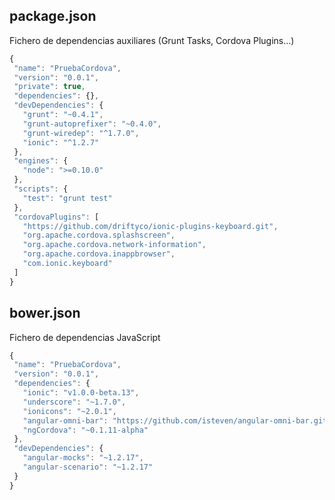 ## package.json
Fichero de dependencias auxiliares (Grunt Tasks, Cordova Plugins...)

```javascript
{
 "name": "PruebaCordova",
 "version": "0.0.1",
 "private": true,
 "dependencies": {},
 "devDependencies": {
   "grunt": "~0.4.1",
   "grunt-autoprefixer": "~0.4.0",
   "grunt-wiredep": "^1.7.0",
   "ionic": "^1.2.7"
 },
 "engines": {
   "node": ">=0.10.0"
 },
 "scripts": {
   "test": "grunt test"
 },
 "cordovaPlugins": [
   "https://github.com/driftyco/ionic-plugins-keyboard.git",
   "org.apache.cordova.splashscreen",
   "org.apache.cordova.network-information",
   "org.apache.cordova.inappbrowser",
   "com.ionic.keyboard"
 ]
}
```

## bower.json
Fichero de dependencias JavaScript

```javascript
{
 "name": "PruebaCordova",
 "version": "0.0.1",
 "dependencies": {
   "ionic": "v1.0.0-beta.13",
   "underscore": "~1.7.0",
   "ionicons": "~2.0.1",
   "angular-omni-bar": "https://github.com/isteven/angular-omni-bar.git#master",
   "ngCordova": "~0.1.11-alpha"
 },
 "devDependencies": {
   "angular-mocks": "~1.2.17",
   "angular-scenario": "~1.2.17"
 }
}
```
